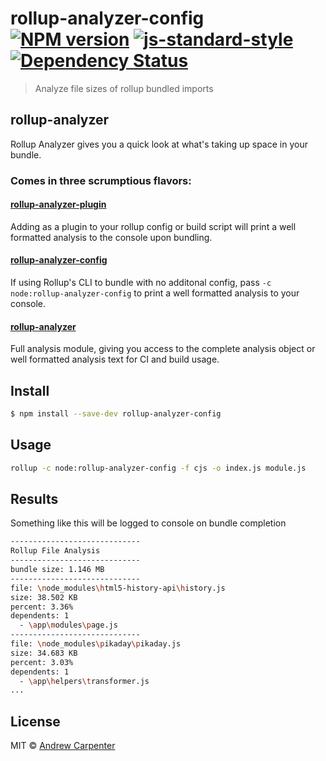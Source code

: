 # rollup-analyzer-config [![NPM version](https://badge.fury.io/js/rollup-analyzer-config.svg)](https://npmjs.org/package/rollup-analyzer-config)   [![js-standard-style](https://img.shields.io/badge/code%20style-standard-brightgreen.svg?style=flat)](https://github.com/feross/standard)   [![Dependency Status](https://dependencyci.com/github/doesdev/rollup-analyzer-config/badge)](https://dependencyci.com/github/doesdev/rollup-analyzer-config)

> Analyze file sizes of rollup bundled imports

## rollup-analyzer

Rollup Analyzer gives you a quick look at what's taking up space in your bundle.

### Comes in three scrumptious flavors:

#### [rollup-analyzer-plugin](https://github.com/doesdev/rollup-analyzer-plugin)
Adding as a plugin to your rollup config or build script will print a well
formatted analysis to the console upon bundling.

#### [rollup-analyzer-config](https://github.com/doesdev/rollup-analyzer-config)
If using Rollup's CLI to bundle with no additonal config, pass
`-c node:rollup-analyzer-config` to print a well formatted analysis to your console.

#### [rollup-analyzer](https://github.com/doesdev/rollup-analyzer)
Full analysis module, giving you access to the complete analysis object or well
formatted analysis text for CI and build usage.

## Install

```sh
$ npm install --save-dev rollup-analyzer-config
```

## Usage

```sh
rollup -c node:rollup-analyzer-config -f cjs -o index.js module.js
```

## Results
Something like this will be logged to console on bundle completion
```sh
-----------------------------
Rollup File Analysis
-----------------------------
bundle size: 1.146 MB
-----------------------------
file: \node_modules\html5-history-api\history.js
size: 38.502 KB
percent: 3.36%
dependents: 1
  - \app\modules\page.js
-----------------------------
file: \node_modules\pikaday\pikaday.js
size: 34.683 KB
percent: 3.03%
dependents: 1
  - \app\helpers\transformer.js
...
```

## License

MIT © [Andrew Carpenter](https://github.com/doesdev)
